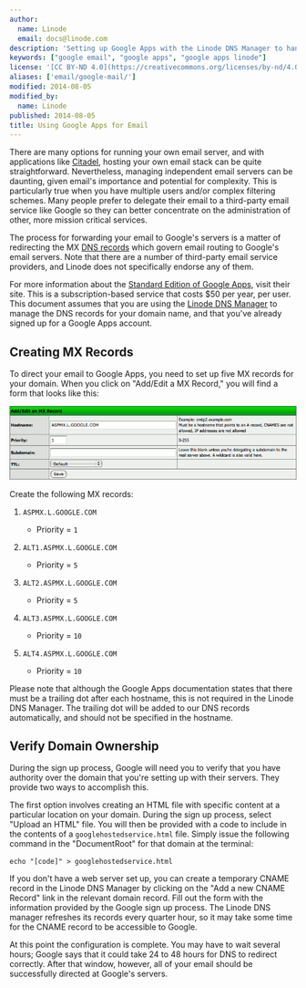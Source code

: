 ```yaml
---
author:
  name: Linode
  email: docs@linode.com
description: 'Setting up Google Apps with the Linode DNS Manager to handle email for your domains.'
keywords: ["google email", "google apps", "google apps linode"]
license: '[CC BY-ND 4.0](https://creativecommons.org/licenses/by-nd/4.0)'
aliases: ['email/google-mail/']
modified: 2014-08-05
modified_by:
  name: Linode
published: 2014-08-05
title: Using Google Apps for Email
---
```


There are many options for running your own email server, and with applications like [Citadel](/docs/email/citadel/), hosting your own email stack can be quite straightforward. Nevertheless, managing independent email servers can be daunting, given email's importance and potential for complexity. This is particularly true when you have multiple users and/or complex filtering schemes. Many people prefer to delegate their email to a third-party email service like Google so they can better concentrate on the administration of other, more mission critical services.

The process for forwarding your email to Google's servers is a matter of redirecting the MX [DNS records](/docs/dns-guides/introduction-to-dns) which govern email routing to Google's email servers. Note that there are a number of third-party email service providers, and Linode does not specifically endorse any of them.

For more information about the [Standard Edition of Google Apps](http://www.google.com/apps/), visit their site. This is a subscription-based service that costs \$50 per year, per user. This document assumes that you are using the [Linode DNS Manager](/docs/dns-guides/configuring-dns-with-the-linode-manager) to manage the DNS records for your domain name, and that you've already signed up for a Google Apps account.

## Creating MX Records

To direct your email to Google Apps, you need to set up five MX records for your domain. When you click on "Add/Edit a MX Record," you will find a form that looks like this:

[![Adding an MX record for Google Apps in the Linode DNS Manager.](97-google-mail-01-create-mx-record.png)](97-google-mail-01-create-mx-record.png)

Create the following MX records:

1.  `ASPMX.L.GOOGLE.COM`
    -   Priority = `1`

2.  `ALT1.ASPMX.L.GOOGLE.COM`
    -   Priority = `5`

3.  `ALT2.ASPMX.L.GOOGLE.COM`
    -   Priority = `5`

4.  `ALT3.ASPMX.L.GOOGLE.COM`
    -   Priority = `10`

5.  `ALT4.ASPMX.L.GOOGLE.COM`
    -   Priority = `10`

Please note that although the Google Apps documentation states that there must be a trailing dot after each hostname, this is not required in the Linode DNS Manager. The trailing dot will be added to our DNS records automatically, and should not be specified in the hostname.

## Verify Domain Ownership

During the sign up process, Google will need you to verify that you have authority over the domain that you're setting up with their servers. They provide two ways to accomplish this.

The first option involves creating an HTML file with specific content at a particular location on your domain. During the sign up process, select "Upload an HTML" file. You will then be provided with a code to include in the contents of a `googlehostedservice.html` file. Simply issue the following command in the "DocumentRoot" for that domain at the terminal:

    echo "[code]" > googlehostedservice.html

If you don't have a web server set up, you can create a temporary CNAME record in the Linode DNS Manager by clicking on the "Add a new CNAME Record" link in the relevant domain record. Fill out the form with the information provided by the Google sign up process. The Linode DNS manager refreshes its records every quarter hour, so it may take some time for the CNAME record to be accessible to Google.

At this point the configuration is complete. You may have to wait several hours; Google says that it could take 24 to 48 hours for DNS to redirect correctly. After that window, however, all of your email should be successfully directed at Google's servers.
